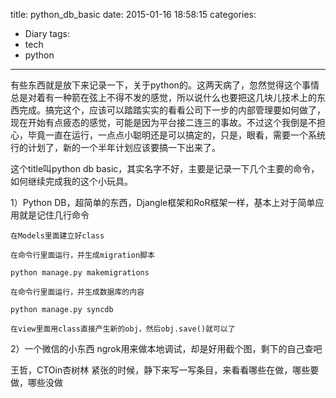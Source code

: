 title: python_db_basic
date: 2015-01-16 18:58:15
categories:
- Diary
tags:
- tech
- python
---
有些东西就是放下来记录一下，关于python的。这两天病了，忽然觉得这个事情总是对着有一种箭在弦上不得不发的感觉，所以说什么也要把这几块儿技术上的东西完成。搞完这个，应该可以踏踏实实的看看公司下一步的内部管理要如何做了，现在开始有点疲态的感觉，可能是因为平台接二连三的事故。不过这个我倒是不担心，毕竟一直在运行，一点点小聪明还是可以搞定的，只是，眼看，需要一个系统行的计划了，新的一个半年计划应该要搞一下出来了。

这个title叫python db basic，其实名字不好，主要是记录一下几个主要的命令，如何继续完成我的这个小玩具。

1）Python DB，超简单的东西，Djangle框架和RoR框架一样，基本上对于简单应用就是记住几行命令

	在Models里面建立好class

	在命令行里面运行，并生成migration脚本

```
python manage.py makemigrations
```
	在命令行里面运行，并生成数据库的内容

```
python manage.py syncdb
```
	在view里面用class直接产生新的obj，然后obj.save()就可以了
	
2）一个微信的小东西
ngrok用来做本地调试，却是好用截个图，剩下的自己查吧



王哲，CTOin杏树林
紧张的时候，静下来写一写条目，来看看哪些在做，哪些要做，哪些没做
